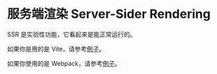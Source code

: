 # 服务端渲染 Server-Sider Rendering

SSR 是实验性功能，它看起来是能正常运行的。

如果你是用的是 Vite，请参考[例子](https://github.com/07akioni/naive-ui-vite-ssr)。

如果你使用的是 Webpack，请参考[例子](https://github.com/TuSimple/naive-ui/tree/main/playground/ssr)。
